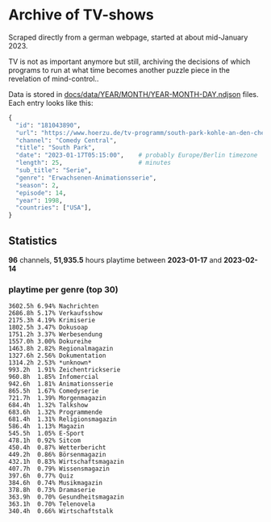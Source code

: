 # Archive of TV-shows

Scraped directly from a german webpage, started at about mid-January 2023.

TV is not as important anymore but still, archiving the decisions of which programs to run at what time
becomes another puzzle piece in the revelation of mind-control.. 

Data is stored in [docs/data/YEAR/MONTH/YEAR-MONTH-DAY.ndjson](docs/data/) files. 
Each entry looks like this:

```python
{
  "id": "181043890", 
  "url": "https://www.hoerzu.de/tv-programm/south-park-kohle-an-den-chefkoch/bid_181043890/", 
  "channel": "Comedy Central", 
  "title": "South Park", 
  "date": "2023-01-17T05:15:00",    # probably Europe/Berlin timezone 
  "length": 25,                     # minutes 
  "sub_title": "Serie", 
  "genre": "Erwachsenen-Animationsserie", 
  "season": 2, 
  "episode": 14, 
  "year": 1998, 
  "countries": ["USA"],
}
```

## Statistics

**96** channels, **51,935.5** hours playtime between **2023-01-17** and **2023-02-14**


### playtime per genre (top 30)

    3602.5h 6.94% Nachrichten
    2686.8h 5.17% Verkaufsshow
    2175.3h 4.19% Krimiserie
    1802.5h 3.47% Dokusoap
    1751.2h 3.37% Werbesendung
    1557.0h 3.00% Dokureihe
    1463.8h 2.82% Regionalmagazin
    1327.6h 2.56% Dokumentation
    1314.2h 2.53% *unknown*
    993.2h  1.91% Zeichentrickserie
    960.8h  1.85% Infomercial
    942.6h  1.81% Animationsserie
    865.5h  1.67% Comedyserie
    721.7h  1.39% Morgenmagazin
    684.4h  1.32% Talkshow
    683.6h  1.32% Programmende
    681.4h  1.31% Religionsmagazin
    586.4h  1.13% Magazin
    545.5h  1.05% E-Sport
    478.1h  0.92% Sitcom
    450.4h  0.87% Wetterbericht
    449.2h  0.86% Börsenmagazin
    432.1h  0.83% Wirtschaftsmagazin
    407.7h  0.79% Wissensmagazin
    397.6h  0.77% Quiz
    384.6h  0.74% Musikmagazin
    378.8h  0.73% Dramaserie
    363.9h  0.70% Gesundheitsmagazin
    363.1h  0.70% Telenovela
    340.4h  0.66% Wirtschaftstalk

